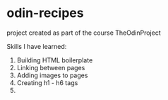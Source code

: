 # odin-recipes

project created as part of the course TheOdinProject

Skills I have learned:

1. Building HTML boilerplate
2. Linking between pages
3. Adding images to pages
4. Creating h1 - h6 tags
5. 
